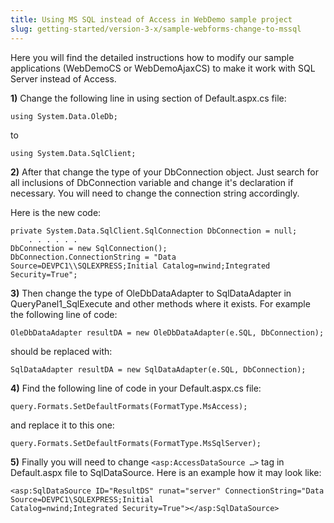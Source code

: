 ```yaml
---
title: Using MS SQL instead of Access in WebDemo sample project
slug: getting-started/version-3-x/sample-webforms-change-to-mssql
---
```



Here you will find the detailed instructions how to modify our sample applications (WebDemoCS or WebDemoAjaxCS) to make it work with SQL Server instead of Access.

**1)** Change the following line in using section of Default.aspx.cs file:

`using System.Data.OleDb;`

to

`using System.Data.SqlClient;`

**2)** After that change the type of your DbConnection object. Just search for all inclusions of DbConnection variable and change it's declaration if necessary. You will need to change the connection string accordingly.

Here is the new code: 

```
private System.Data.SqlClient.SqlConnection DbConnection = null;
    . . . . . .
DbConnection = new SqlConnection();
DbConnection.ConnectionString = "Data Source=DEVPC1\\SQLEXPRESS;Initial Catalog=nwind;Integrated
Security=True";
```
**3)** Then change the type of OleDbDataAdapter to SqlDataAdapter in QueryPanel1_SqlExecute and other methods where it exists. For example the following line of code:

`OleDbDataAdapter resultDA = new OleDbDataAdapter(e.SQL, DbConnection);`

should be replaced with:

`SqlDataAdapter resultDA = new SqlDataAdapter(e.SQL, DbConnection);`

**4)** Find the following line of code in your Default.aspx.cs file:

`query.Formats.SetDefaultFormats(FormatType.MsAccess);`

and replace it to this one:

`query.Formats.SetDefaultFormats(FormatType.MsSqlServer);`

**5)** Finally you will need to change `<asp:AccessDataSource …>` tag in Default.aspx file to SqlDataSource. Here is an example how it may look like: 

```
<asp:SqlDataSource ID="ResultDS" runat="server" ConnectionString="Data Source=DEVPC1\SQLEXPRESS;Initial
Catalog=nwind;Integrated Security=True"></asp:SqlDataSource>
```